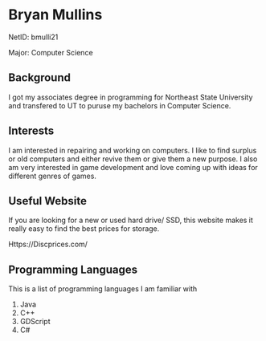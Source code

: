 # Bryan Mullins
NetID: bmulli21

Major: Computer Science

## Background
I got my associates degree in programming for Northeast State University and transfered to UT to puruse my bachelors in Computer Science.

## Interests
I am interested in repairing and working on computers. I like to find surplus or old computers and either revive them or give them a new purpose. I also am very interested in game development and love coming up with ideas for different genres of games.

## Useful Website
If you are looking for a new or used hard drive/ SSD, this website makes it really easy to find the best prices for storage.

Https://Discprices.com/

## Programming Languages
This is a list of programming languages I am familiar with
1. Java
2. C++
3. GDScript
4. C#
